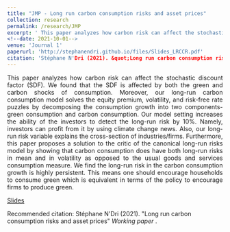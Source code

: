 ```yaml
---
title: "JMP - Long run carbon consumption risks and asset prices"
collection: research
permalink: /research/JMP
excerpt: ' This paper analyzes how carbon risk can affect the stochastic discount factor (SDF). We found that the SDF is affected by both the green and carbon shocks of consumption. Moreover, our long-run carbon consumption model solves the equity premium, volatility, and risk-free rate puzzles by decomposing the consumption growth into two components- green consumption and carbon consumption. Our model setting increases the ability of the investors to detect the long-run risk by 10%. Namely, investors can profit from it by using climate change news. Also, our long-run risk variable explains the cross-section of industries/firms. Furthermore, this paper proposes a solution to the critic of the canonical long-run risks model by showing that carbon consumption does have both long-run risks in mean and in volatility as opposed to the usual goods and services consumption measure. We find the long-run risk in the carbon consumption growth is highly persistent. This means one should encourage households to consume green which is equivalent in terms of the policy to encourage firms to produce green.'
<!--date: 2021-10-01-->
venue: 'Journal 1'
paperurl: 'http://stephanendri.github.io/files/Slides_LRCCR.pdf'
citation: 'Stéphane N'Dri (2021). &quot;Long run carbon consumption risks and asset prices.&quot; <i>Working paper </i>.'
---
```

<div style="text-align: justify "> This paper analyzes how carbon risk can affect the stochastic discount factor (SDF). We found that the SDF is affected by both the green and carbon shocks of consumption. Moreover, our long-run carbon consumption model solves the equity premium, volatility, and risk-free rate puzzles by decomposing the consumption growth into two components- green consumption and carbon consumption. Our model setting increases the ability of the investors to detect the long-run risk by 10%. Namely, investors can profit from it by using climate change news. Also, our long-run risk variable explains the cross-section of industries/firms. Furthermore, this paper proposes a solution to the critic of the canonical long-run risks model by showing that carbon consumption does have both long-run risks in mean and in volatility as opposed to the usual goods and services consumption measure. We find the long-run risk in the carbon consumption growth is highly persistent. This means one should encourage households to consume green which is equivalent in terms of the policy to encourage firms to produce green.</div>


[Slides](http://stephanendri.github.io/files/Slides_LRCCR.pdf)

<!--[Paper](http://stephanendri.github.io/files/JMP.pdf) -->

Recommended citation: Stéphane N'Dri (2021). "Long run carbon consumption risks and asset prices"  <i>Working paper </i>.
